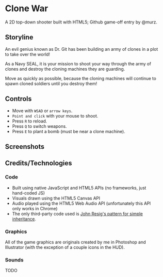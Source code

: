 # Clone War
A 2D top-down shooter built with HTML5; Github game-off entry by @murz.

## Storyline
An evil genius known as Dr. Git has been building an army of clones in a plot to take over the world!

As a Navy SEAL, it is your mission to shoot your way through the army of clones and destroy the cloning machines they are guarding.

Move as quickly as possible, because the cloning machines will continue to spawn cloned soldiers until you destroy them!

## Controls
* Move with `WSAD` or `arrow keys`.
* `Point and click` with your mouse to shoot.
* Press `R` to reload.
* Press `Q` to switch weapons.
* Press `E` to plant a bomb (must be near a clone machine).

## Screenshots

## Credits/Technologies
### Code
* Built using native JavaScript and HTML5 APIs (no frameworks, just hand-coded JS)
* Visuals drawn using the HTML5 Canvas API
* Audio played using the HTML5 Web Audio API (unfortunately this API only works in Chrome)
* The only third-party code used is [John Resig's pattern for simple inheritance](https://github.com/murz/game-off-2012/blob/master/scripts/class.js).

### Graphics
All of the game graphics are originals created by me in Photoshop and Illustrator (with the exception of a couple icons in the HUD).

### Sounds
TODO

